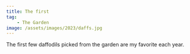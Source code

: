 ```yaml
---
title: The first
tag:
    - The Garden
image: /assets/images/2023/daffs.jpg
---
```


The first few daffodils picked from the garden are my favorite each year.
